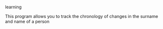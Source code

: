 learning

This program allows you to track the chronology of changes in the surname and name of a person
